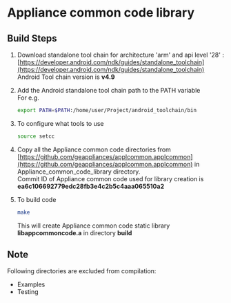 
# Appliance common code library

## Build Steps 
1. Download standalone tool chain for architecture 'arm' and api level '28' :   
	[https://developer.android.com/ndk/guides/standalone_toolchain](https://developer.android.com/ndk/guides/standalone_toolchain)  
	Android Tool chain version is **v4.9** 
2. Add the Android standalone tool chain path to the PATH variable  
   For e.g.  
	```bash
	export PATH=$PATH:/home/user/Project/android_toolchain/bin
	```

3. To configure what tools to use   
	```bash	
	source setcc
 	```
4. Copy all the Appliance common code directories from [https://github.com/geappliances/applcommon.applcommon](https://github.com/geappliances/applcommon.applcommon) in Appliance_common_code_library directory.  
Commit ID of Appliance common code used for library creation is **ea6c106692779edc28fb3e4c2b5c4aaa065510a2**  
 
5. To build code  
	```bash	
	make  
	```
	This will create Appliance common code static library **libappcommoncode.a** in directory **build**

## Note

Following directories are excluded from compilation:  
- Examples  
- Testing  
